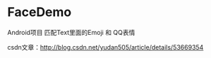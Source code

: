 # FaceDemo
 Android项目 匹配Text里面的Emoji 和 QQ表情

csdn文章：http://blog.csdn.net/yudan505/article/details/53669354
